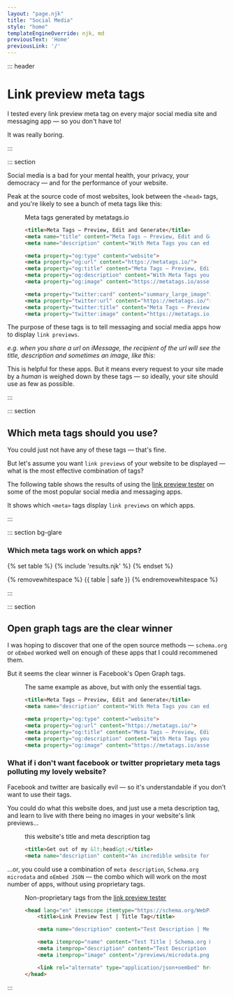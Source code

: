 ```yaml
---
layout: "page.njk"
title: "Social Media"
style: "home"
templateEngineOverride: njk, md
previousText: 'Home'
previousLink: '/'
---
```


::: header

<h1>
    <span class="highlight">Link preview meta tags</span>
</h1>

<p>
    <span class="highlight">I tested every link preview meta tag on every major social media site and messaging app — so you don't have to!</span>
</p>

<p><span class="highlight">It was really boring.</span></p>


:::

::: section

Social media is a bad for your mental health, your privacy, your democracy — and for the performance of your website.

Peak at the source code of most websites, look between the `<head>` tags, and you're likely to see a bunch of meta tags like this:

<figure>

<figcaption>Meta tags generated by&nbsp;metatags.io</figcaption>

```html
<title>Meta Tags — Preview, Edit and Generate</title>
<meta name="title" content="Meta Tags — Preview, Edit and Generate">
<meta name="description" content="With Meta Tags you can edit and experiment with your content then preview how your webpage will look on Google, Facebook, Twitter and more!">

<meta property="og:type" content="website">
<meta property="og:url" content="https://metatags.io/">
<meta property="og:title" content="Meta Tags — Preview, Edit and Generate">
<meta property="og:description" content="With Meta Tags you can edit and experiment with your content then preview how your webpage will look on Google, Facebook, Twitter and more!">
<meta property="og:image" content="https://metatags.io/assets/meta-tags-16a33a6a8531e519cc0936fbba0ad904e52d35f34a46c97a2c9f6f7dd7d336f2.png">

<meta property="twitter:card" content="summary_large_image">
<meta property="twitter:url" content="https://metatags.io/">
<meta property="twitter:title" content="Meta Tags — Preview, Edit and Generate"><meta property="twitter:description" content="With Meta Tags you can edit and experiment with your content then preview how your webpage will look on Google, Facebook, Twitter and more!">
<meta property="twitter:image" content="https://metatags.io/assets/meta-tags-16a33a6a8531e519cc0936fbba0ad904e52d35f34a46c97a2c9f6f7dd7d336f2.png">
```

</figure>

The purpose of these tags is to tell messaging and social media apps how to display `link previews`. 

*e.g. when you share a url on iMessage, the recipient of the url will see the title, description and sometimes an image, like this:*

This is helpful for these apps. But it means every request to your site made by a *human* is weighed down by these tags — so ideally, your site should use as few as possible.

:::


::: section

## Which meta tags should you&nbsp;use?

You could just not have any of these tags — that's fine.

But let's assume you want `link previews` of your website to be displayed — what is the most effective combination of tags?

The following table shows the results of using the [link&nbsp;preview&nbsp;tester](/link-preview-tester) on some of the most popular social media and messaging&nbsp;apps.

It shows which `<meta>` tags display `link previews` on which apps.

:::

::: section bg-glare

### Which meta tags work on which apps?

{% set table %}
{% include 'results.njk' %}
{% endset %}

{% removewhitespace %}
{{ table | safe }}
{% endremovewhitespace %}

:::


::: section
## Open graph tags are the clear&nbsp;winner

I was hoping to discover that one of the open source methods — `schema.org` or `oEmbed` worked well on enough of these apps that I could recommened them. 

But it seems the clear winner is Facebook's Open Graph tags.


<figure>

<figcaption>
    The same example as above, but with only the essential tags.
</figcaption>

```html
<title>Meta Tags — Preview, Edit and Generate</title>
<meta name="description" content="With Meta Tags you can edit and experiment with your content then preview how your webpage will look on Google, Facebook, Twitter and more!">

<meta property="og:type" content="website">
<meta property="og:url" content="https://metatags.io/">
<meta property="og:title" content="Meta Tags — Preview, Edit and Generate">
<meta property="og:description" content="With Meta Tags you can edit and experiment with your content then preview how your webpage will look on Google, Facebook, Twitter and more!">
<meta property="og:image" content="https://metatags.io/assets/meta-tags-16a33a6a8531e519cc0936fbba0ad904e52d35f34a46c97a2c9f6f7dd7d336f2.png">

```

</figure>


### What if i don't want facebook or twitter proprietary meta tags polluting my lovely website?

Facebook and twitter are basically evil — so it's understandable if you don't want to use their tags.

You could do what this website does, and just use a meta description tag, and learn to live with there being no images in your website's link previews…

<figure>

<figcaption>
    this website's title and meta description tag
</figcaption>

```html
<title>Get out of my &lt;head&gt;</title>
<meta name="description" content="An incredible website for testing meta tags">
```


</figure>

…or, you could use a combination of `meta description`, `Schema.org microdata` and `oEmbed JSON` — the combo which will work on the most number of apps, without using proprietary&nbsp;tags.

<figure>

<figcaption>
    Non-proprietary tags from the <a href="/link-preview-tester">link preview tester</a>
</figcaption>

```html
<head lang="en" itemscope itemtype="https://schema.org/WebPage">
    <title>Link Preview Test | Title Tag</title>

    <meta name="description" content="Test Description | Meta Description — This description came from the meta description tag"/>

    <meta itemprop="name" content="Test Title | Schema.org Microdata Title"/>
    <meta itemprop="description" content="Test Description | Schema.org Microdata — This description came from Microdata using Schema.org Schema"/>
    <meta itemprop="image" content="/previews/microdata.png"/>

    <link rel="alternate" type="application/json+oembed" href="https://getoutofmyhead.dev/oembed_link.json" title="Test Title | oEmbed JSON Title Attribute"/>
</head>
```

</figure>

:::



